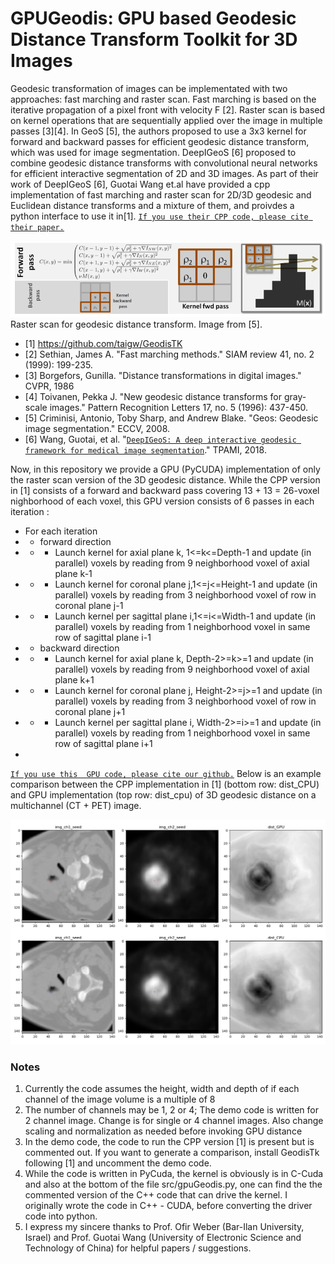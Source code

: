# GPUGeodis: GPU based Geodesic Distance Transform Toolkit for 3D Images 
Geodesic transformation of images can be implementated with two approaches: fast marching and raster scan. Fast marching is based on the iterative propagation of a pixel front with velocity F [2]. Raster scan is based on kernel operations that are sequentially applied over the image in multiple passes [3][4]. In GeoS [5], the authors proposed to use a 3x3 kernel for forward and backward passes for efficient geodesic distance transform, which was used for image segmentation. DeepIGeoS [6] proposed to combine geodesic distance transforms with convolutional neural networks for efficient interactive segmentation of 2D and 3D images.  As part of their work of DeepIGeoS [6], Guotai Wang et.al have provided a  cpp implementation of fast marching and raster scan for 2D/3D geodesic and Euclidean distance transforms and a mixture of them, and proivdes a python interface to use it in[1]. [`If you use their CPP code, please cite their paper.`](https://ieeexplore.ieee.org/document/8370732) 

![ranster scan](./data/ranster_scan.png)
Raster scan for geodesic distance transform. Image from [5].

* [1] https://github.com/taigw/GeodisTK
* [2] Sethian, James A. "Fast marching methods." SIAM review 41, no. 2 (1999): 199-235.
* [3] Borgefors, Gunilla. "Distance transformations in digital images." CVPR, 1986
* [4] Toivanen, Pekka J. "New geodesic distance transforms for gray-scale images." Pattern Recognition Letters 17, no. 5 (1996): 437-450.
* [5] Criminisi, Antonio, Toby Sharp, and Andrew Blake. "Geos: Geodesic image segmentation." ECCV, 2008.
* [6] Wang, Guotai, et al. "[`DeepIGeoS: A deep interactive geodesic framework for medical image segmentation`](https://ieeexplore.ieee.org/document/8370732)."  TPAMI, 2018. 

Now, in this repository we provide a GPU (PyCUDA)  implementation of only the raster  scan version of the 3D geodesic distance. While the CPP version in [1] consists of a forward and backward pass covering 13 + 13 = 26-voxel nighborhood of each voxel, this GPU version consists of 6 passes in each iteration : 
  - For each iteration 
  - - forward direction 
  - - - Launch kernel for axial plane k, 1<=k<=Depth-1 and update (in parallel) voxels by reading from 9 neighborhood voxel of  axial plane k-1
  - - - Launch kernel for coronal plane j,1<=j<=Height-1 and update (in parallel) voxels by reading from 3 neighborhood voxel of row in coronal plane j-1
  - - - Launch kernel per sagittal plane i,1<=i<=Width-1 and update (in parallel) voxels by reading from 1 neighborhood voxel in same row of sagittal plane i-1
  - - backward direction 
  - - - Launch kernel for axial plane k, Depth-2>=k>=1 and update (in parallel) voxels by reading from 9 neighborhood voxel of  axial plane k+1
  - - - Launch kernel for coronal plane j, Height-2>=j>=1 and update (in parallel) voxels by reading from 3 neighborhood voxel of row in coronal plane j+1
  - - - Launch kernel per sagittal plane i, Width-2>=i>=1 and update (in parallel) voxels by reading from 1 neighborhood voxel  in same row of sagittal plane i+1
  - 
[`If you use this  GPU code, please cite our github.`](https://github.com/supratikbose/GPUGeodis)
Below is an example comparison between the CPP implementation in [1] (bottom row: dist_CPU) and GPU implementation (top row: dist_cpu) of 3D geodesic distance on a multichannel (CT + PET) image. 

![example](./data/example_comparison_cpu_gpu.png)


### Notes
1. Currently the code assumes the height, width and depth of if each channel of the image volume is a multiple of 8
2. The number of channels may be 1, 2 or 4; The demo code is written for 2 channel image. Change is for single or 4 channel images. Also change scaling and normalization as needed before invoking GPU distance 
3. In the demo code, the code to  run the CPP version [1] is present but is commented out. If you want to generate a comparison, install GeodisTk following [1] and uncomment the demo code.
4. While the code is written in PyCuda, the kernel is obviously is in C-Cuda and also at the bottom of the file src/gpuGeodis.py, one can find the the commented version of the C++ code that can drive the kernel. I originally wrote the code in C++ - CUDA, before converting the driver code into python.
5. I express my sincere thanks to Prof. Ofir Weber (Bar-Ilan University, Israel) and Prof. Guotai Wang (University of Electronic Science and Technology of China) for helpful papers / suggestions.



